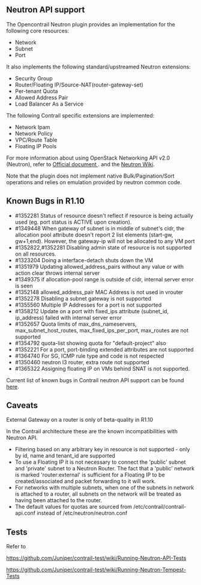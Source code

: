Neutron API support
-------------------


The Opencontrail Neutron plugin provides an implementation for the following core resources:
   
* Network
* Subnet
* Port
    
It also implements the following standard/upstreamed Neutron extensions:

* Security Group
* Router/Floating IP/Source-NAT(router-gateway-set)
* Per-tenant Quota
* Allowed Address Pair
* Load Balancer As a Service

The following Contrail specific extensions are implemented:

* Network Ipam
* Network Policy
* VPC/Route Table
* Floating IP Pools

For more information about using OpenStack Networking API v2.0 (Neutron), refer to [Official document ](http://docs.openstack.org/api/openstack-network/2.0/content/). and the [Neutron Wiki](http://wiki.openstack.org/wiki/Neutron).

Note that the plugin does not implement native Bulk/Pagination/Sort operations and relies on emulation provided by neutron common code. 

## Known Bugs in R1.10 ##

* \#1352281 Status of resource doesn't reflect if resource is being actually used (eg. port status is ACTIVE upon creation). 
* \#1349448 When gateway of subnet is in middle of subnet's cidr, the allocation pool attribute doesn't report 2 list elements (start-gw, gw+1,end). However, the gateway-ip will not be allocated to any VM port
* \#1352822,#1352281 Disabling admin state of resource is not supported on all resources.
* \#1323204 Doing a interface-detach shuts down the VM
* \#1351979 Updating allowed_address_pairs without any value or with action clear throws internal server
* \#1349375 if allocation-pool range is outside of cidr, internal server error is seen
* \#1352148 allowed_address_pair MAC Address is not used in vrouter
* \#1352278 Disabling a subnet gateway is not supported
* \#1355560 Multiple IP Addresses for a port is not supported
* \#1358212 Update on a port with fixed_ips attribute (subnet_id, ip_address) failed with internal server error
* \#1352657 Quota limits of max_dns_nameservers, max_subnet_host_routes, max_fixed_ips_per_port, max_routes are not supported
* \#1354792 quota-list showing quota for "default-project" also
* \#1352221 For a port, port-binding extended attributes are not supported
* \#1364740 For SG, ICMP rule type and code is not respected
* \#1350460 neutron l3 router, extra route not supported
* \#1365322 Assigning floating IP on VMs behind SNAT is not supported.

Current list of known bugs in Contrail neutron API support can be found [here](http://bit.ly/1lHXzAf).
## Caveats ##

External Gateway on a router is only of beta-quality in R1.10

In the Contrail architecture these are the known incompatibilities with Neutron API.

* Filtering based on any arbitrary key in resource is not supported - only by id, name and tenant_id are supported
* To use a Floating IP it is not necessary to connect the 'public' subnet and 'private' subnet to a Neutron Router. The fact that a 'public' network is marked 'router:external' is sufficient for a Floating IP to be created/associated and packet forwarding to it will work.
* For networks with multiple subnets, when one of the subnets in network is attached to a router, all subnets on the network will be treated as having been attached to the router. 
* The default values for quotas are sourced from /etc/contrail/contrail-api.conf instead of /etc/neutron/neutron.conf


## Tests ##

Refer to 

https://github.com/Juniper/contrail-test/wiki/Running-Neutron-API-Tests

https://github.com/Juniper/contrail-test/wiki/Running-Neutron-Tempest-Tests